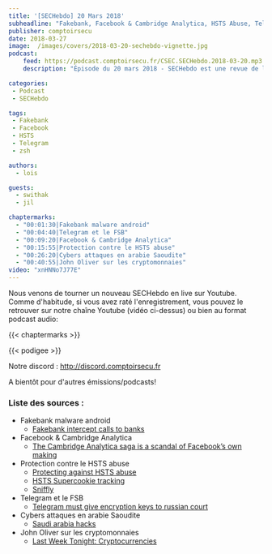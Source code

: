 ```yaml
---
title: '[SECHebdo] 20 Mars 2018'
subheadline: "Fakebank, Facebook & Cambridge Analytica, HSTS Abuse, Telegram & FSB, Vulns ZSH, Cyberattaques en Arabie-Saoudite, etc."
publisher: comptoirsecu
date: 2018-03-27
image:  /images/covers/2018-03-20-sechebdo-vignette.jpg
podcast:
    feed: https://podcast.comptoirsecu.fr/CSEC.SECHebdo.2018-03-20.mp3
    description: "Épisode du 20 mars 2018 - SECHebdo est une revue de l'actualité cybersécurité réalisé en live sur Youtube, généralement le mardi soir."

categories:
 - Podcast
 - SECHebdo

tags:
 - Fakebank
 - Facebook
 - HSTS
 - Telegram
 - zsh

authors:
  - lois

guests:
  - swithak
  - jil

chaptermarks:
  - "00:01:30|Fakebank malware android"
  - "00:04:40|Telegram et le FSB"
  - "00:09:20|Facebook & Cambridge Analytica"
  - "00:15:55|Protection contre le HSTS abuse"
  - "00:26:20|Cybers attaques en arabie Saoudite"
  - "00:40:55|John Oliver sur les cryptomonnaies"
video: "xnHNNo7J77E"
---
```


Nous venons de tourner un nouveau SECHebdo en live sur Youtube. Comme d'habitude, si vous avez raté l'enregistrement, vous pouvez le retrouver sur notre chaîne Youtube (vidéo ci-dessus) ou bien au format podcast audio:

{{< chaptermarks >}}

{{< podigee >}}

Notre discord : <http://discord.comptoirsecu.fr>

A bientôt pour d'autres émissions/podcasts!

### Liste des sources :

* Fakebank malware android
    * [Fakebank intercept calls to banks](https://www.symantec.com/blogs/threat-intelligence/fakebank-intercepts-calls-banks)
* Facebook & Cambridge Analytica
    * [The Cambridge Analytica saga is a scandal of Facebook’s own making](https://www.theguardian.com/commentisfree/2018/mar/21/cambridge-analytica-facebook-data-users-profit)
* Protection contre le HSTS abuse
    * [Protecting against HSTS abuse](https://webkit.org/blog/8146/protecting-against-hsts-abuse/)
    * [HSTS Supercookie tracking](https://thehackernews.com/2018/03/hsts-supercookie-tracking.html)
    * [Sniffly](http://zyan.scripts.mit.edu/sniffly/)
* Telegram et le FSB
    * [Telegram must give encryption keys to russian court](https://www.securityweek.com/telegram-must-give-fsb-encryption-keys-russian-court)
* Cybers attaques en arabie Saoudite
    * [Saudi arabia hacks](https://mobile.nytimes.com/2018/03/15/technology/saudi-arabia-hacks-cyberattacks.html)
* John Oliver sur les cryptomonnaies
    * [Last Week Tonight: Cryptocurrencies](https://www.youtube.com/watch?v=g6iDZspbRMg)
